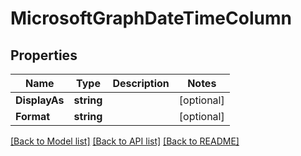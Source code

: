 # MicrosoftGraphDateTimeColumn

## Properties

Name | Type | Description | Notes
------------ | ------------- | ------------- | -------------
**DisplayAs** | **string** |  | [optional] 
**Format** | **string** |  | [optional] 

[[Back to Model list]](../README.md#documentation-for-models) [[Back to API list]](../README.md#documentation-for-api-endpoints) [[Back to README]](../README.md)


